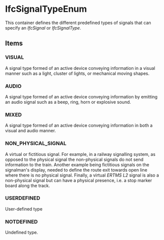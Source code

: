 # IfcSignalTypeEnum

This container defines the different predefined types of signals that can specify an _IfcSignal_  or _IfcSignalType_.<!-- end of definition -->

## Items

### VISUAL
A signal type formed of an active device conveying information in a visual manner such as a light, cluster of lights, or mechanical moving shapes.

### AUDIO
A signal type formed of an active device conveying information by emitting an audio signal such as a  beep, ring, horn or explosive sound.

### MIXED
A signal type formed of an active device conveying information in both a visual and audio manner.

### NON_PHYSICAL_SIGNAL
A virtual or fictitious signal. For example, in a railway signalling system, as opposed to the physical signal the non-physical signals do not send information to the train. Another example being fictitious signals on the signalman's display, needed to define the route exit towards open line where there is no physical signal. Finally, a virtual *ERTMS L2* signal is also a non-physical signal but can have a physical presence, i.e. a stop marker board along the track.

### USERDEFINED
User-defined type

### NOTDEFINED
Undefined type.
